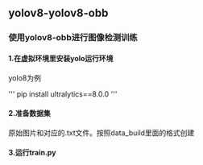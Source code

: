 ## yolov8-yolov8-obb
### 使用yolov8-obb进行图像检测训练
#### 1.在虚拟环境里安装yolo运行环境
yolo8为例

'''
pip install ultralytics==8.0.0 
'''
#### 2.准备数据集
原始图片和对应的.txt文件。按照data_build里面的格式创建
#### 3.运行train.py

